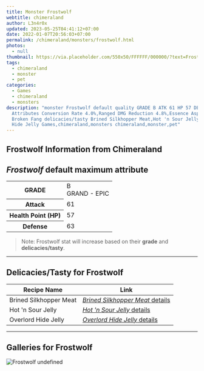 ```yaml
---
title: Monster Frostwolf
webtitle: chimeraland
author: L3n4r0x
updated: 2023-05-25T04:41:12+07:00
date: 2022-01-07T20:56:03+07:00
permalink: /chimeraland/monsters/frostwolf.html
photos:
  - null
thumbnail: https://via.placeholder.com/550x50/FFFFFF/000000/?text=Frostwolf
tags:
  - chimeraland
  - monster
  - pet
categories:
  - Games
  - chimeraland
  - monsters
description: "monster Frostwolf default quality GRADE B ATK 61 HP 57 DEF 63
  Attributes Conversion Rate 4.0%,Ranged DMG Reduction 4.8%,Essence Aspect:
  Broken Fang delicacies/tasty Brined Silkhopper Meat,Hot 'n Sour Jelly,Overlord
  Hide Jelly Games,chimeraland,monsters chimeraland,monster,pet"
---
```


<link
  rel="stylesheet"
  href="https://rawcdn.githack.com/dimaslanjaka/Web-Manajemen/870a349/css/bootstrap-5-3-0-alpha3-wrapper.css"
/>
<section id="bootstrap-wrapper">
  <h2>Frostwolf Information from Chimeraland</h2>
  <h2 id="attribute"><i>Frostwolf</i> default maximum attribute</h2>
  <div class="row">
    <div class="col mb-2">
      <div class="card bg-dark text-light">
        <div class="card-body">
          <table>
            <tr>
              <th>GRADE</th>
              <td>B <br /><span class="text-purple">GRAND - EPIC</span></td>
            </tr>
            <tr>
              <th>Attack</th>
              <td>61</td>
            </tr>
            <tr>
              <th>Health Point (HP)</th>
              <td>57</td>
            </tr>
            <tr>
              <th>Defense</th>
              <td>63</td>
            </tr>
          </table>
        </div>
      </div>
    </div>
  </div>
  <blockquote>
    Note: Frostwolf stat will increase based on their <b>grade</b> and
    <b>delicacies/tasty</b>.
  </blockquote>
  <hr />
  <h2 id="delicacies">Delicacies/Tasty for Frostwolf</h2>
  <div class="card">
    <div class="card-body">
      <div class="table-responsive">
        <table class="table table-striped table-dark">
          <thead>
            <tr>
              <th>Recipe Name</th>
              <th>Link</th>
            </tr>
          </thead>
          <tbody>
            <tr>
              <td>Brined Silkhopper Meat</td>
              <td>
                <a
                  href="#"
                  class="text-primary"
                  title="Click here to view recipe Brined Silkhopper Meat details"
                  ><i>Brined Silkhopper Meat</i> details</a
                >
              </td>
            </tr>
            <tr>
              <td>Hot &#x27;n Sour Jelly</td>
              <td>
                <a
                  href="https://www.webmanajemen.com/chimeraland/recipes/hot-n-sour-jelly.html"
                  class="text-primary"
                  title="Click here to view recipe Hot &#x27;n Sour Jelly details"
                  ><i>Hot &#x27;n Sour Jelly</i> details</a
                >
              </td>
            </tr>
            <tr>
              <td>Overlord Hide Jelly</td>
              <td>
                <a
                  href="https://www.webmanajemen.com/chimeraland/recipes/overlord-hide-jelly.html"
                  class="text-primary"
                  title="Click here to view recipe Overlord Hide Jelly details"
                  ><i>Overlord Hide Jelly</i> details</a
                >
              </td>
            </tr>
          </tbody>
        </table>
      </div>
    </div>
  </div>
  <hr />
  <div id="gallery">
    <h2>Galleries for Frostwolf</h2>
    <div class="row">
      <div class="col-lg-6 col-12">
        <img
          src="https://www.webmanajemen.com/undefined"
          alt="Frostwolf undefined"
        />
      </div>
    </div>
  </div>
</section>